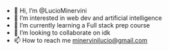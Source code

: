 - 👋 Hi, I’m @LucioMinervini
- 👀 I’m interested in web dev and artificial intelligence
- 🌱 I’m currently learning a Full stack prep course
- 💞️ I’m looking to collaborate on idk
- 📫 How to reach me minervinilucio@gmail.com

<!---
LucioMinervini/LucioMinervini is a ✨ special ✨ repository because its `README.md` (this file) appears on your GitHub profile.
You can click the Preview link to take a look at your changes.
--->
